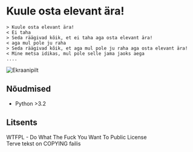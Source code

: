 Kuule osta elevant ära!
=======================
```
> Kuule osta elevant ära!
< Ei taha
> Seda räägivad kõik, et ei taha aga osta elevant ära!
< aga mul pole ju raha
> Seda räägivad kõik, et aga mul pole ju raha aga osta elevant ära!
< Mine metsa idikas, mul pole selle jama jaoks aega
....
```
![Ekraanipilt](http://i.imgur.com/Yomqnz0.png)

Nõudmised
---------
* Python >3.2


Litsents
--------
WTFPL - Do What The Fuck You Want To Public License<br>
Terve tekst on COPYING failis
